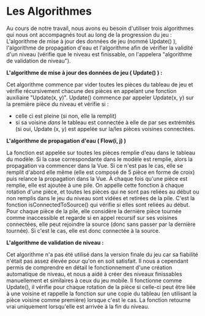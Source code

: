 # Les Algorithmes


Au cours de notre travail, nous avons eu besoin d'utiliser trois algorithmes qui nous ont accompagnés tout au long de la progression du jeu : L'algorithme de mise à jour des données de jeu (nommé Update() ), l'algorithme de propagation d'eau et l'algorithme afin de vérifier la validité d'un niveau (vérifie que le niveau est finissable, on l'appelera "algorithme de validation de niveau"). 

**L'algorithme de mise à jour des données de jeu ( Update() ) :**

Cet algorithme commence par vider toutes les pièces du tableau de jeu et vérifie récursivement chacune des pièces en appelant une fonction auxiliaire "Update(x, y)". Update() commence par appeler Update(x, y) sur la première pièce du niveau et vérifie si :
- celle ci est pleine (si non, elle la remplit)
- si sa voisine *dans* le tableau est connectée à elle de par ses extrémités (si oui, Update (x, y) est appelée sur la/les pièces voisines connectées.

**L'algorithme de propagation d'eau ( Flow(i, j) )**

La fonction est appelée sur toutes les pièces remplie d'eau dans le tableau du modèle. 
Si la case correspondante dans le modèle est remplie, alors la propagation va commencer dans la Vue.
Si ce n'est pas le cas, elle se remplit d'abord elle même (elle est composé de 5 pièce en forme de croix) puis relance la propagation dans la Vue. 
À chaque fois qu'une pièce est remplie, elle est ajoutée à une pile. 
On appelle cette fonction à chaque rotation d'une pièce, et toutes les pièces qui ne sont pas reliées au début ou non remplis dans le jeu du niveau sont vidées et retirées de la pile. 
C'est la fonction isConnectedToSource() qui vérifie si elles sont reliées au début.
Pour chaque pièce de la pile, elle considère la dernière pièce tournée comme inaccessible et regarde si en appel recursif sur ses voisines connectées, elle peut rejoindre la source (donc sans passer par la dernière tournée).
Si c'est le cas, elle est donc connectée à la source.

**L'algorithme de validation de niveau :**

Cet algorithme n'a pas été utilisé dans la version finale du jeu car sa fiabilité n'était pas assez élevée pour qu'on en soit satisfait. 
Il nous a cependant permis de comprendre en détail le fonctionnement d'une création automatique de niveau, 
et nous a aidé à créer des niveaux finissables manuellement et similaires à ceux du jeu mobile. 
Il fonctionne comme Update(), il vérifie pour chaque rotation de la pièce si celle-ci peut être liée à une voisine et rappelle la fonction sur 
une copie du tableau (en utilisant la pièce voisine comme première) lorsque c'est le cas. 
La fonction retourne vrai uniquement lorsqu'elle est arrivée à la fin du niveau.